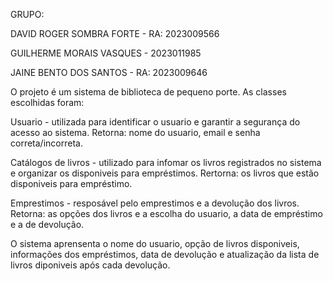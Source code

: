 GRUPO:

DAVID ROGER SOMBRA FORTE - RA: 2023009566

GUILHERME MORAIS VASQUES - 2023011985

JAINE BENTO DOS SANTOS - RA: 2023009646

O projeto é um sistema de biblioteca de pequeno porte.
As classes escolhidas foram:

Usuario - utilizada para identificar o usuario e garantir a segurança do acesso ao sistema.
Retorna: nome do usuario, email e senha correta/incorreta.

Catálogos de livros - utilizado para infomar os livros registrados no sistema e organizar os disponiveis para empréstimos.
Rertorna: os livros que estão disponiveis para empréstimo.

Emprestimos - resposável pelo emprestimos e a devolução dos livros.
Retorna: as opções dos livros e a escolha do usuario, a data de empréstimo e a de devolução.

O sistema aprensenta o nome do usuario, opção de livros disponiveis, informações dos empréstimos, data de devolução e atualização da lista 
de livros diponiveis após cada devolução.
